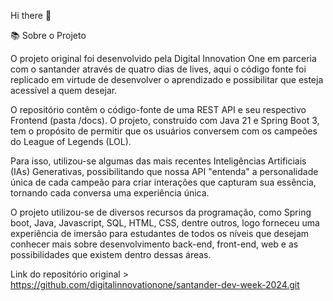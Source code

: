 Hi there 👋

📚 Sobre o Projeto

O projeto original foi desenvolvido pela Digital Innovation One em parceria com o santander através de quatro dias de lives, aqui o código fonte foi replicado em virtude de desenvolver o aprendizado e possibilitar que esteja acessível a quem desejar.

O repositório contêm o código-fonte de uma REST API e seu respectivo Frontend (pasta /docs). O projeto, construído com Java 21 e Spring Boot 3, tem o propósito de permitir que os usuários conversem com os campeões do League of Legends (LOL).

Para isso, utilizou-se algumas das mais recentes Inteligências Artificiais (IAs) Generativas, possibilitando que nossa API "entenda" a personalidade única de cada campeão para criar interações que capturam sua essência, tornando cada conversa uma experiência única.

O projeto utilizou-se de diversos recursos da programação, como Spring boot, Java, Javascript, SQL, HTML, CSS, dentre outros, logo forneceu uma experiência de imersão para estudantes de todos os níveis que desejam conhecer mais sobre desenvolvimento back-end, front-end, web e as possibilidades que existem dentro dessas áreas.

Link do repositório original > https://github.com/digitalinnovationone/santander-dev-week-2024.git







